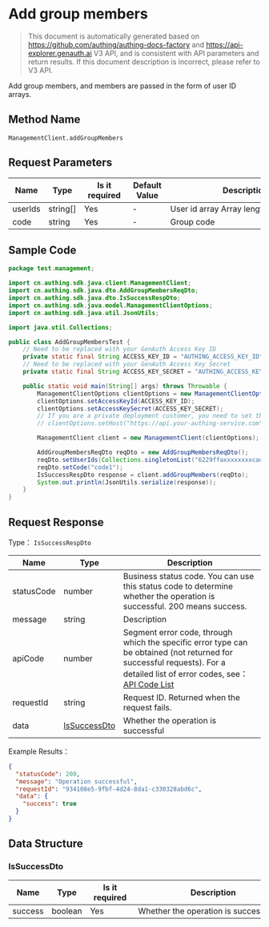 # Add group members

<!--
Warning ⚠️:
Do not modify this document directly,
https://github\.com/Authing/authing-docs-factory
Use this project to generate
-->

<LastUpdated />

> This document is automatically generated based on https://github.com/authing/authing-docs-factory and https://api-explorer.genauth.ai V3 API, and is consistent with API parameters and return results. If this document description is incorrect, please refer to V3 API.

Add group members, and members are passed in the form of user ID arrays.

## Method Name

`ManagementClient.addGroupMembers`

## Request Parameters

| Name    | Type     | <div style="width:80px">Is it required</div> | <div style="width:60px">Default Value</div> | <div style="width:300px">Description</div> | <div style="width:200px">Example Value</div> |
| ------- | -------- | -------------------------------------------- | ------------------------------------------- | ------------------------------------------ | -------------------------------------------- |
| userIds | string[] | Yes                                          | -                                           | User id array Array length limit: 50.      | `["6229ffaxxxxxxxxcade3e3d9"]`               |
| code    | string   | Yes                                          | -                                           | Group code                                 | `developer`                                  |

## Sample Code

```java
package test.management;

import cn.authing.sdk.java.client.ManagementClient;
import cn.authing.sdk.java.dto.AddGroupMembersReqDto;
import cn.authing.sdk.java.dto.IsSuccessRespDto;
import cn.authing.sdk.java.model.ManagementClientOptions;
import cn.authing.sdk.java.util.JsonUtils;

import java.util.Collections;

public class AddGroupMembersTest {
    // Need to be replaced with your GenAuth Access Key ID
    private static final String ACCESS_KEY_ID = "AUTHING_ACCESS_KEY_ID";
    // Need to be replaced with your GenAuth Access Key Secret
    private static final String ACCESS_KEY_SECRET = "AUTHING_ACCESS_KEY_SECRET";

    public static void main(String[] args) throws Throwable {
        ManagementClientOptions clientOptions = new ManagementClientOptions();
        clientOptions.setAccessKeyId(ACCESS_KEY_ID);
        clientOptions.setAccessKeySecret(ACCESS_KEY_SECRET);
        // If you are a private deployment customer, you need to set the GenAuth service domain name
        // clientOptions.setHost("https://api.your-authing-service.com");

        ManagementClient client = new ManagementClient(clientOptions);

        AddGroupMembersReqDto reqDto = new AddGroupMembersReqDto();
        reqDto.setUserIds(Collections.singletonList("6229ffaxxxxxxxxcade3e3d9"));
        reqDto.setCode("code1");
        IsSuccessRespDto response = client.addGroupMembers(reqDto);
        System.out.println(JsonUtils.serialize(response));
    }
}

```

## Request Response

Type： `IsSuccessRespDto`

| Name       | Type                                     | Description                                                                                                                                                                                                                                                                                                                                       |
| ---------- | ---------------------------------------- | ------------------------------------------------------------------------------------------------------------------------------------------------------------------------------------------------------------------------------------------------------------------------------------------------------------------------------------------------- |
| statusCode | number                                   | Business status code. You can use this status code to determine whether the operation is successful. 200 means success.                                                                                                                                                                                                                           |
| message    | string                                   | Description                                                                                                                                                                                                                                                                                                                                       |
| apiCode    | number                                   | Segment error code, through which the specific error type can be obtained (not returned for successful requests). For a detailed list of error codes, see：[API Code List](https://api-explorer.genauth.ai/?tag=group/%E5%BC%80%E5%8F%91%E5%87%86%E5%A4%87#tag/%E5%BC%80%E5%8F%91%E5%87%86%E5%A4%87/%E9%94%99%E8%AF%AF%E5%A4%84%E7%90%86/apiCode) |
| requestId  | string                                   | Request ID. Returned when the request fails.                                                                                                                                                                                                                                                                                                      |
| data       | <a href="#IsSuccessDto">IsSuccessDto</a> | Whether the operation is successful                                                                                                                                                                                                                                                                                                               |

Example Results：

```json
{
  "statusCode": 200,
  "message": "Operation successful",
  "requestId": "934108e5-9fbf-4d24-8da1-c330328abd6c",
  "data": {
    "success": true
  }
}
```

## Data Structure

### <a id="IsSuccessDto"></a> IsSuccessDto

| Name    | Type    | <div style="width:80px">Is it required</div> | <div style="width:300px">Description</div> | <div style="width:200px">Example Value</div> |
| ------- | ------- | -------------------------------------------- | ------------------------------------------ | -------------------------------------------- |
| success | boolean | Yes                                          | Whether the operation is successful        | `true`                                       |
